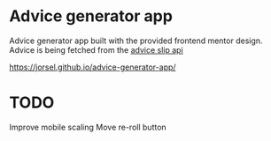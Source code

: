 # Advice generator app

Advice generator app built with the provided frontend mentor design. <br />
Advice is being fetched from the [advice slip api](https://api.adviceslip.com/) <br />

https://jorsel.github.io/advice-generator-app/ <br />

# TODO
Improve mobile scaling
Move re-roll button
